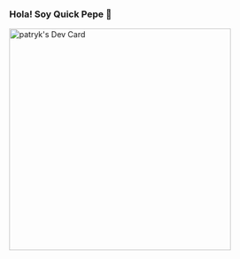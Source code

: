 ### Hola! Soy Quick Pepe 👋
<a href="https://app.daily.dev/patrykwrld"><img src="https://api.daily.dev/devcards/995b6d47d68f4eebabeab99e07c86624.png?r=ol0" width="400" alt="patryk's Dev Card"/></a>
<!--
**patrykwrld/patrykwrld** is a ✨ _special_ ✨ repository because its `README.md` (this file) appears on your GitHub profile.

Here are some ideas to get you started:

- 🔭 I’m currently working on ...
- 🌱 I’m currently learning ...
- 👯 I’m looking to collaborate on ...
- 🤔 I’m looking for help with ...
- 💬 Ask me about ...
- 📫 How to reach me: ...
- 😄 Pronouns: ...
- ⚡ Fun fact: ...
-->

